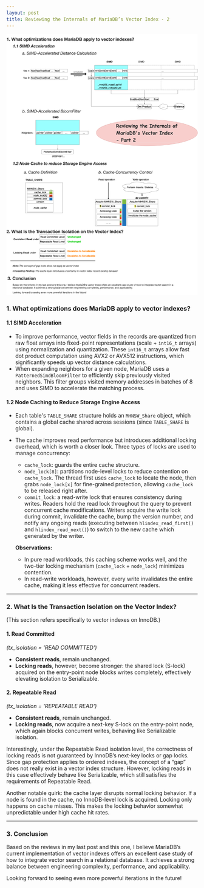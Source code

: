 ```yaml
---
layout: post
title: Reviewing the Internals of MariaDB’s Vector Index - 2
---
```




<img src="/public/images/2025-05-26/1.png" alt="image-1"/>

### 1. What optimizations does MariaDB apply to vector indexes?

#### 1.1 SIMD Acceleration

- To improve performance, vector fields in the records are quantized from raw float arrays into fixed-point representations (scale + `int16_t` arrays) using normalization and quantization. These `int16_t` arrays allow fast dot product computation using AVX2 or AVX512 instructions, which significantly speeds up vector distance calculations.
- When expanding neighbors for a given node, MariaDB uses a `PatternedSimdBloomFilter` to efficiently skip previously visited neighbors. This filter groups visited memory addresses in batches of 8 and uses SIMD to accelerate the matching process.

#### 1.2 Node Caching to Reduce Storage Engine Access

- Each table's `TABLE_SHARE` structure holds an `MHNSW_Share` object, which contains a global cache shared across sessions (since `TABLE_SHARE` is global).

- The cache improves read performance but introduces additional locking overhead, which is worth a closer look. Three types of locks are used to manage concurrency:

  - `cache_lock`: guards the entire cache structure.
  - `node_lock[8]`: partitions node-level locks to reduce contention on `cache_lock`. The thread first uses `cache_lock` to locate the node, then grabs `node_lock[x]` for fine-grained protection, allowing `cache_lock` to be released right after.
  - `commit_lock`: a read-write lock that ensures consistency during writes. Readers hold the read lock throughout the query to prevent concurrent cache modifications. Writers acquire the write lock during commit, invalidate the cache, bump the version number, and notify any ongoing reads (executing between `hlindex_read_first()` and `hlindex_read_next()`) to switch to the new cache which generated by the writer.

  **Observations:**

  - In pure read workloads, this caching scheme works well, and the two-tier locking mechanism (`cache_lock` + `node_lock`) minimizes contention.
  - In read-write workloads, however, every write invalidates the entire cache, making it less effective for concurrent readers.

------

### 2. What Is the Transaction Isolation on the Vector Index?

(This section refers specifically to vector indexes on InnoDB.)

#### 1. Read Committed

*(tx_isolation = 'READ COMMITTED')*

- **Consistent reads**, remain unchanged.
- **Locking reads**, however, become stronger: the shared lock (S-lock) acquired on the entry-point node blocks writes completely, effectively elevating isolation to Serializable.

#### 2. Repeatable Read

*(tx_isolation = 'REPEATABLE READ')*

- **Consistent reads**, remain unchanged.
- **Locking reads**, now acquire a next-key S-lock on the entry-point node, which again blocks concurrent writes, behaving like Serializable isolation.

Interestingly, under the Repeatable Read isolation level, the correctness of locking reads is not guaranteed by InnoDB’s next-key locks or gap locks. Since gap protection applies to ordered indexes, the concept of a “gap” does not really exist in a vector index structure. However, locking reads in this case effectively behave like Serializable, which still satisfies the requirements of Repeatable Read.

Another notable quirk: the cache layer disrupts normal locking behavior. If a node is found in the cache, no InnoDB-level lock is acquired. Locking only happens on cache misses. This makes the locking behavior somewhat unpredictable under high cache hit rates.

------

### 3. Conclusion

Based on the reviews in my last post and this one, I believe MariaDB’s current implementation of vector indexes offers an excellent case study of how to integrate vector search in a relational database. It achieves a strong balance between engineering complexity, performance, and applicability.

Looking forward to seeing even more powerful iterations in the future!

